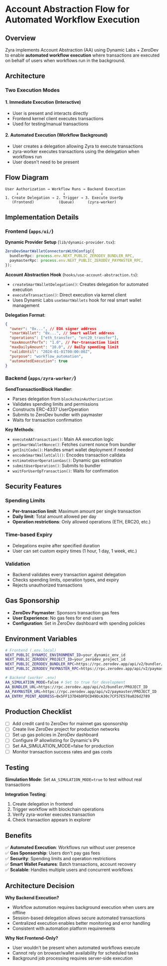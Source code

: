 # Account Abstraction Flow for Automated Workflow Execution

## Overview

Zyra implements Account Abstraction (AA) using Dynamic Labs + ZeroDev to enable **automated workflow execution** where transactions are executed on behalf of users when workflows run in the background.

## Architecture

### Two Execution Modes

#### 1. **Immediate Execution** (Interactive)

- User is present and interacts directly
- Frontend kernel client executes transactions
- Used for testing/manual transactions

#### 2. **Automated Execution** (Workflow Background)

- User creates a delegation allowing Zyra to execute transactions
- zyra-worker executes transactions using the delegation when workflows run
- User doesn't need to be present

## Flow Diagram

```
User Authorization → Workflow Runs → Backend Execution
     ↓                    ↓                ↓
1. Create Delegation → 2. Trigger → 3. Execute UserOp
   (Frontend)           (Queue)      (zyra-worker)
```

## Implementation Details

### Frontend (`apps/ui/`)

**Dynamic Provider Setup** (`lib/dynamic-provider.tsx`):

```typescript
ZeroDevSmartWalletConnectorsWithConfig({
  bundlerRpc: process.env.NEXT_PUBLIC_ZERODEV_BUNDLER_RPC,
  paymasterRpc: process.env.NEXT_PUBLIC_ZERODEV_PAYMASTER_RPC,
});
```

**Account Abstraction Hook** (`hooks/use-account-abstraction.ts`):

- `createSmartWalletDelegation()`: Creates delegation for automated execution
- `executeTransaction()`: Direct execution via kernel client
- Uses Dynamic Labs `useSmartWallets` hook for real smart wallet management

**Delegation Format**:

```json
{
  "owner": "0x...", // EOA signer address
  "smartWallet": "0x...", // Smart wallet address
  "operations": ["eth_transfer", "erc20_transfer"],
  "maxAmountPerTx": "1.0", // Per-transaction limit
  "maxDailyAmount": "10.0", // Daily spending limit
  "validUntil": "2024-01-01T00:00:00Z",
  "purpose": "workflow_automation",
  "automatedExecution": true
}
```

### Backend (`apps/zyra-worker/`)

**SendTransactionBlock Handler**:

- Parses delegation from `blockchainAuthorization`
- Validates spending limits and permissions
- Constructs ERC-4337 UserOperation
- Submits to ZeroDev bundler with paymaster
- Waits for transaction confirmation

**Key Methods**:

- `executeAATransaction()`: Main AA execution logic
- `getSmartWalletNonce()`: Fetches current nonce from bundler
- `getInitCode()`: Handles smart wallet deployment if needed
- `encodeSmartWalletCall()`: Encodes transaction calldata
- `estimateUserOperationGas()`: Dynamic gas estimation
- `submitUserOperation()`: Submits to bundler
- `waitForUserOpTransaction()`: Waits for confirmation

## Security Features

### Spending Limits

- **Per-transaction limit**: Maximum amount per single transaction
- **Daily limit**: Total amount allowed per day
- **Operation restrictions**: Only allowed operations (ETH, ERC20, etc.)

### Time-based Expiry

- Delegations expire after specified duration
- User can set custom expiry times (1 hour, 1 day, 1 week, etc.)

### Validation

- Backend validates every transaction against delegation
- Checks spending limits, operation types, and expiry
- Rejects unauthorized transactions

## Gas Sponsorship

- **ZeroDev Paymaster**: Sponsors transaction gas fees
- **User Experience**: No gas fees for end users
- **Configuration**: Set in ZeroDev dashboard with spending policies

## Environment Variables

```bash
# Frontend (.env.local)
NEXT_PUBLIC_DYNAMIC_ENVIRONMENT_ID=your_dynamic_env_id
NEXT_PUBLIC_ZERODEV_PROJECT_ID=your_zerodev_project_id
NEXT_PUBLIC_ZERODEV_BUNDLER_RPC=https://rpc.zerodev.app/api/v2/bundler/PROJECT_ID
NEXT_PUBLIC_ZERODEV_PAYMASTER_RPC=https://rpc.zerodev.app/api/v2/paymaster/PROJECT_ID

# Backend (worker .env)
AA_SIMULATION_MODE=false # Set to true for development
AA_BUNDLER_URL=https://rpc.zerodev.app/api/v2/bundler/PROJECT_ID
AA_PAYMASTER_URL=https://rpc.zerodev.app/api/v2/paymaster/PROJECT_ID
AA_ENTRY_POINT_ADDRESS=0x5FF137D4b0FDCD49DcA30c7CF57E578a026d2789
```

## Production Checklist

- [ ] Add credit card to ZeroDev for mainnet gas sponsorship
- [ ] Create live ZeroDev project for production networks
- [ ] Set up gas policies in ZeroDev dashboard
- [ ] Configure IP allowlisting for Dynamic's IPs
- [ ] Set AA_SIMULATION_MODE=false for production
- [ ] Monitor transaction success rates and gas costs

## Testing

**Simulation Mode**: Set `AA_SIMULATION_MODE=true` to test without real transactions

**Integration Testing**:

1. Create delegation in frontend
2. Trigger workflow with blockchain operations
3. Verify zyra-worker executes transaction
4. Check transaction appears in explorer

## Benefits

✅ **Automated Execution**: Workflows run without user presence  
✅ **Gas Sponsorship**: Users don't pay gas fees  
✅ **Security**: Spending limits and operation restrictions  
✅ **Smart Wallet Features**: Batch transactions, account recovery  
✅ **Scalable**: Handles multiple users and concurrent workflows

## Architecture Decision

**Why Backend Execution?**

- Workflow automation requires background execution when users are offline
- Session-based delegation allows secure automated transactions
- Centralized execution enables better monitoring and error handling
- Consistent with automation platform requirements

**Why Not Frontend-Only?**

- User wouldn't be present when automated workflows execute
- Cannot rely on browser/wallet availability for scheduled tasks
- Background job processing requires server-side execution
